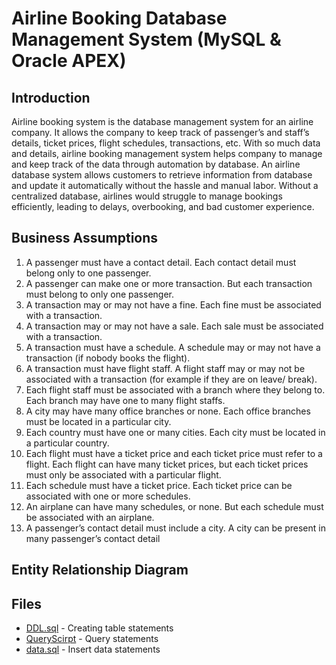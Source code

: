# Airline Booking Database Management System (MySQL & Oracle APEX)
## Introduction
Airline booking system is the database management system for an airline company. It allows the company to keep track of passenger’s and staff’s details, ticket prices, flight schedules,  transactions, etc. With so much data and details, airline booking management system helps company to manage and keep track of the data through automation by database. An airline database system allows customers to retrieve information from database and update it automatically without the hassle and manual labor. Without a centralized database, airlines would struggle to manage bookings efficiently, leading to delays, overbooking, and bad customer experience.

## Business Assumptions
1.	A passenger must have a contact detail. Each contact detail must belong only to one passenger.
2.	A passenger can make one or more transaction. But each transaction must belong to only one passenger. 
3.	A transaction may or may not have a fine. Each fine must be associated with a transaction. 
4.	A transaction may or may not have a sale. Each sale must be associated with a transaction. 
5.	A transaction must have a schedule. A schedule may or may not have a transaction (if nobody books the flight). 
6.	A transaction must have flight staff. A flight staff may or may not be associated with a transaction (for example if they are on leave/ break).
7.	Each flight staff must be associated with a branch where they belong to. Each branch may have one to many flight staffs. 
8.	A city may have many office branches or none. Each office branches must be located in a particular city.
9.	Each country must have one or many cities. Each city must be located in a particular country.
10.	Each flight must have a ticket price and each ticket price must refer to a flight. Each flight can have many ticket prices, but each ticket prices must only be associated with a particular flight.
11.	Each schedule must have a ticket price. Each ticket price can be associated with one or more schedules. 
12.	An airplane can have many schedules, or none. But each schedule must be associated with an airplane.
13.	A passenger’s contact detail must include a city. A city can be present in many passenger’s contact detail

## Entity Relationship Diagram 

## Files
* [DDL.sql](DDL.sql) - Creating table statements
* [QueryScirpt](QueryScript.sql) - Query statements
* [data.sql](data.sql) - Insert data statements

